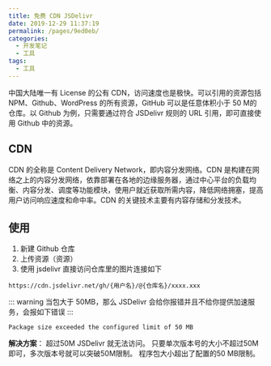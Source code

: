 ```yaml
---
title: 免费 CDN JSDelivr
date: 2019-12-29 11:37:19
permalink: /pages/9ed0eb/
categories:
  - 开发笔记
  - 工具
tags:
  - 工具
---
```


中国大陆唯一有 License 的公有 CDN，访问速度也是极快。可以引用的资源包括NPM、Github、WordPress 的所有资源，GitHub 可以是任意体积小于 50 M的仓库。以 Github 为例，只需要通过符合 JSDelivr 规则的 URL 引用，即可直接使用 Github 中的资源。

<!-- more -->
## CDN
CDN 的全称是 Content Delivery Network，即内容分发网络。CDN 是构建在网络之上的内容分发网络，依靠部署在各地的边缘服务器，通过中心平台的负载均衡、内容分发、调度等功能模块，使用户就近获取所需内容，降低网络拥塞，提高用户访问响应速度和命中率。CDN 的关键技术主要有内容存储和分发技术。

## 使用

1. 新建 Github 仓库
2. 上传资源（资源）
3. 使用 jsdelivr 直接访问仓库里的图片连接如下

```
https://cdn.jsdelivr.net/gh/{用户名}/@{仓库名}/xxxx.xxx
```

::: warning
当包大于 50MB，那么 JSDelivr 会给你报错并且不给你提供加速服务，会报如下错误
:::

```shell
Package size exceeded the configured limit of 50 MB
```

**解决方案**：
超过50M JSDelivr 就无法访问。 只要单次版本号的大小不超过50M即可，多次版本号就可以突破50M限制。 程序包大小超出了配置的50 MB限制。
